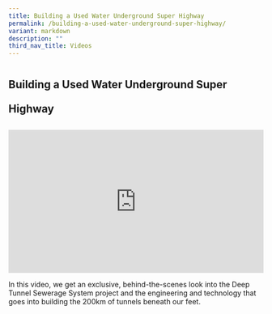 ```yaml
---
title: Building a Used Water Underground Super Highway
permalink: /building-a-used-water-underground-super-highway/
variant: markdown
description: ""
third_nav_title: Videos
---
```

<h2 style="line-height: 3rem;">Building a Used Water Underground Super Highway</h2>
<p></p>
<div style="position: relative; width: 100%; padding-bottom: 56.25%; height: 0; overflow: hidden;">
<iframe allow="autoplay; clipboard-write; encrypted-media; picture-in-picture; web-share" allowfullscreen="true" frameborder="0" scrolling="no" style="border: none; overflow: hidden; position: absolute; top: 0; left: 0; width: 100%; height: 100%;" src="https://www.facebook.com/plugins/video.php?height=314&amp;href=https%3A%2F%2Fwww.facebook.com%2Fourgrandfatherstory%2Fvideos%2F332091059953617%2F&amp;show_text=false&amp;width=560&amp;t=0"></iframe>
</div>
<p>In this video, we get an exclusive, behind-the-scenes look into the Deep Tunnel Sewerage System project and the engineering and technology that goes into building the 200km of tunnels beneath our feet.</p>
